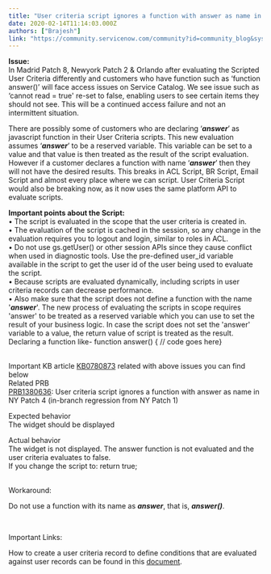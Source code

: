 ```yaml
---
title: "User criteria script ignores a function with answer as name in NY Patch "
date: 2020-02-14T11:14:03.000Z
authors: ["Brajesh"]
link: "https://community.servicenow.com/community?id=community_blog&sys_id=adafcb4c1b0f0450ada243f6fe4bcb02"
---
```

<p><strong>Issue:</strong><br />In Madrid Patch 8, Newyork Patch 2 &amp; Orlando after evaluating the Scripted User Criteria differently and customers who have function such as ‘function answer()’ will face access issues on Service Catalog. We see issue such as ‘cannot read &#61; true&#39; re-set to false, enabling users to see certain items they should not see. This will be a continued access failure and not an intermittent situation.</p>
<p>There are possibly some of customers who are declaring ‘<em><strong>answer</strong></em>’ as javascript function in their User Criteria scripts. This new evaluation assumes ‘<em><strong>answer</strong></em>’ to be a reserved variable. This variable can be set to a value and that value is then treated as the result of the script evaluation. However if a customer declares a function with name ‘<em><strong>answer</strong></em>’ then they will not have the desired results. This breaks in ACL Script, BR Script, Email Script and almost every place where we can script. User Criteria Script would also be breaking now, as it now uses the same platform API to evaluate scripts.</p>
<p><strong>Important points about the Script:</strong><br /> • The script is evaluated in the scope that the user criteria is created in.<br /> • The evaluation of the script is cached in the session, so any change in the evaluation requires you to logout and login, similar to roles in ACL.<br /> • Do not use gs.getUser() or other session APIs since they cause conflict when used in diagnostic tools. Use the pre-defined user_id variable available in the script to get the user id of the user being used to evaluate the script.<br /> • Because scripts are evaluated dynamically, including scripts in user criteria records can decrease performance.<br /> • Also make sure that the script does not define a function with the name &#39;<em><strong>answer</strong></em>&#39;. The new process of evaluating the scripts in scope requires &#39;answer&#39; to be treated as a reserved variable which you can use to set the result of your business logic. In case the script does not set the &#39;answer&#39; variable to a value, the return value of script is treated as the result. Declaring a function like- function answer() { // code goes here} </p>
<p><br />Important KB article <a href="https://hi.service-now.com/kb_view.do?sysparm_article&#61;KB0780873" rel="nofollow">KB0780873</a> related with above issues you can find below<br />Related PRB<br /><a href="https://hi.service-now.com/nav_to.do?uri&#61;%2Fproblem.do%3Fsys_id%3D9b722f8c1b12c450d01143f6fe4bcb0d%26sysparm_stack%3D%26sysparm_view%3D" rel="nofollow">PRB1380636</a>: User criteria script ignores a function with answer as name in NY Patch 4 (in-branch regression from NY Patch 1)</p>
<p>Expected behavior<br />The widget should be displayed</p>
<p>Actual behavior <br />The widget is not displayed. The answer function is not evaluated and the user criteria evaluates to false. <br />If you change the script to: return true;</p>
<p><br />Workaround:</p>
<p>Do not use a function with its name as <em><strong>answer</strong></em>, that is, <em><strong>answer()</strong></em>.</p>
<p> </p>
<p>Important Links:</p>
<p>How to create a user criteria record to define conditions that are evaluated against user records can be found in this <a href="https://staging-docs-servicenow.zoominsoftware.io/bundle/newyork-it-service-management/page/product/service-catalog-management/task/t_CreateAUserCriteriaRecord.html#t_CreateAUserCriteriaRecord" rel="nofollow">document</a>.</p>
<p> </p>
<p> </p>